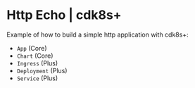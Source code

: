 # Http Echo | cdk8s+

Example of how to build a simple http application with cdk8s+:

- `App` (Core)
- `Chart` (Core)
- `Ingress` (Plus)
- `Deployment` (Plus)
- `Service` (Plus)

